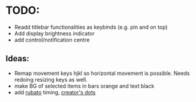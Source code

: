 # TODO:

- Readd titlebar functionalities as keybinds (e.g. pin and on top)
- Add display brightness indicator
- add control/notification centre

## Ideas:

- Remap movement keys hjkl so horizontal movement is possible. Needs redoing resizing keys as well.
- make BG of selected items in bars orange and text black
- add [rubato](https://github.com/andOrlando/rubato) timing, [creator's dots](https://github.com/andOrlando/nix-dotfiles/tree/main/bennett/awesome)
